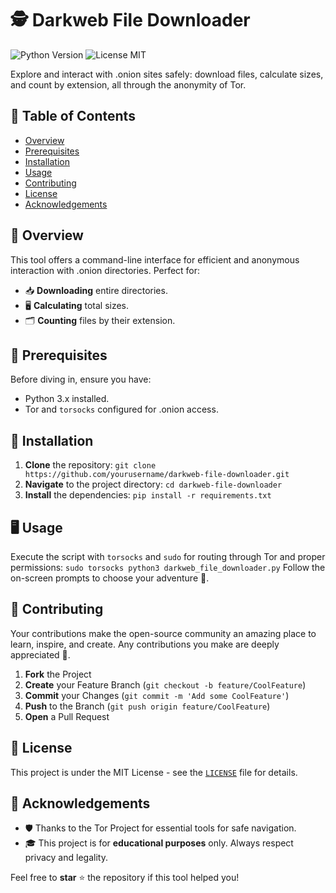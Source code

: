 # 🕵️ Darkweb File Downloader

![Python Version](https://img.shields.io/badge/python-3.x-blue.svg)
![License MIT](https://img.shields.io/badge/license-MIT-green.svg)

Explore and interact with .onion sites safely: download files, calculate sizes, and count by extension, all through the anonymity of Tor.

## 📌 Table of Contents

- [Overview](#overview)
- [Prerequisites](#prerequisites)
- [Installation](#installation)
- [Usage](#usage)
- [Contributing](#contributing)
- [License](#license)
- [Acknowledgements](#acknowledgements)

## 📖 Overview

This tool offers a command-line interface for efficient and anonymous interaction with .onion directories. Perfect for:
- 📥 **Downloading** entire directories.
- 🖥️ **Calculating** total sizes.
- 🗂️ **Counting** files by their extension.

## 🚀 Prerequisites

Before diving in, ensure you have:
- Python 3.x installed.
- Tor and `torsocks` configured for .onion access.

## 💾 Installation

1. **Clone** the repository:
```git clone https://github.com/yourusername/darkweb-file-downloader.git```
2. **Navigate** to the project directory:
```cd darkweb-file-downloader```
3. **Install** the dependencies:
```pip install -r requirements.txt```

## 🖥️ Usage

Execute the script with `torsocks` and `sudo` for routing through Tor and proper permissions:
```sudo torsocks python3 darkweb_file_downloader.py```
Follow the on-screen prompts to choose your adventure 🚀.

## 🤝 Contributing

Your contributions make the open-source community an amazing place to learn, inspire, and create. Any contributions you make are deeply appreciated 🙏.

1. **Fork** the Project
2. **Create** your Feature Branch (`git checkout -b feature/CoolFeature`)
3. **Commit** your Changes (`git commit -m 'Add some CoolFeature'`)
4. **Push** to the Branch (`git push origin feature/CoolFeature`)
5. **Open** a Pull Request

## 📜 License

This project is under the MIT License - see the [`LICENSE`](LICENSE) file for details.

## 💖 Acknowledgements

- 🛡️ Thanks to the Tor Project for essential tools for safe navigation.
- 🎓 This project is for **educational purposes** only. Always respect privacy and legality.

Feel free to **star** ⭐ the repository if this tool helped you!
